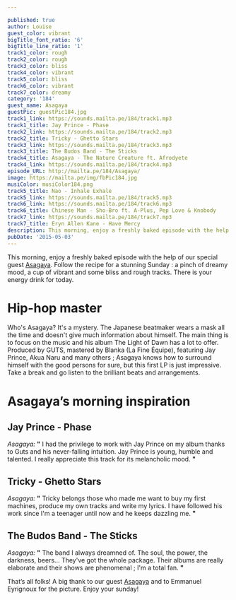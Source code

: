 ```yaml
---

published: true
author: Louise
guest_color: vibrant
bigTitle_font_ratio: '6'
bigTitle_line_ratio: '1'
track1_color: rough
track2_color: rough
track3_color: bliss
track4_color: vibrant
track5_color: bliss
track6_color: vibrant
track7_color: dreamy
category: '184'
guest_name: Asagaya
guestPic: guestPic184.jpg
track1_link: https://sounds.mailta.pe/184/track1.mp3
track1_title: Jay Prince - Phase
track2_link: https://sounds.mailta.pe/184/track2.mp3
track2_title: Tricky - Ghetto Stars
track3_link: https://sounds.mailta.pe/184/track3.mp3
track3_title: The Budos Band - The Sticks
track4_title: Asagaya - The Nature Creature ft. Afrodyete
track4_link: https://sounds.mailta.pe/184/track4.mp3
episode_URL: http://mailta.pe/184/Asagaya/
image: https://mailta.pe/img/fbPic184.jpg
musiColor: musiColor184.png
track5_title: Nao - Inhale Exhale
track5_link: https://sounds.mailta.pe/184/track5.mp3
track6_link: https://sounds.mailta.pe/184/track6.mp3
track6_title: Chinese Man - Sho-Bro ft. A-Plus, Pep Love & Knobody
track7_link: https://sounds.mailta.pe/184/track7.mp3
track7_title: Eryn Allen Kane - Have Mercy
description: This morning, enjoy a freshly baked episode with the help of our special guest Asagaya.
pubDate: '2015-05-03'
---
```


This morning, enjoy a freshly baked episode with the help of our special guest [Asagaya](https://www.facebook.com/asa6aya). Follow the recipe for a stunning Sunday : a pinch of dreamy mood, a cup of vibrant and some bliss and rough tracks. There is your energy drink for today.
 
# Hip-hop master

Who's Asagaya? It's a mystery. The Japanese beatmaker wears a mask all the time and doesn't give much information about himself. The main thing is to focus on the music and his album The Light of Dawn has a lot to offer. Produced by GUTS, mastered by Blanka (La Fine Équipe), featuring Jay Prince, Akua Naru and many others ; Asagaya knows how to surround himself with the good persons for sure, but this first LP is just impressive. Take a break and go listen to the brilliant beats and arrangements. 
 
# Asagaya’s morning inspiration
 
## Jay Prince - Phase
_Asagaya:_ **"** I had the privilege to work with Jay Prince on my album thanks to Guts and his never-falling intuition. Jay Prince is young, humble and talented. I really appreciate this track for its melancholic mood. **"** 
 
## Tricky - Ghetto Stars
_Asagaya:_ **"** Tricky belongs those who made me want to buy my first machines, produce my own tracks and write my lyrics. 
I have followed his work since I'm a teenager until now and he keeps dazzling me. **"** 
 
## The Budos Band - The Sticks
_Asagaya:_ **"** The band I always dreamned of. The soul, the power, the darkness, beers... They've got the whole package.
Their albums are really elaborate and their shows are phenomenal ; I'm a total fan. **"** 
 

That’s all folks! A big thank to our guest [Asagaya](https://www.facebook.com/asa6aya) and to Emmanuel Eyrignoux for the picture. Enjoy your sunday!
